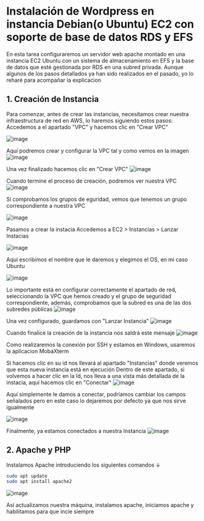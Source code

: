 # Instalación de Wordpress en instancia Debian(o Ubuntu) EC2 con soporte de base de datos RDS y EFS
En esta tarea configuraremos un servidor web apache montado en una instancia EC2 Ubuntu con un sistema de almacenamiento en EFS y la base de datos que esté gestionada por RDS en una subred privada.
Aunque algunos de los pasos detallados ya han sido realizados en el pasado, yo lo reharé para acompañar la explicacion

## 1. Creación de Instancia
Para comenzar, antes de crear las instancias, necesitamos crear nuestra infraestructura de red en AWS, lo haremos siguiendo estos pasos:
Accedemos a el apartado "VPC" y hacemos clic en "Crear VPC"

![image](https://github.com/user-attachments/assets/2588440f-92cc-4d9a-916c-82835abc95b2)

Aquí podremos crear y configurar la VPC tal y como vemos en la imagen
![image](https://github.com/user-attachments/assets/4683d3c1-34cb-49e3-9c56-f6c8b9f62df9)

Una vez finalizado hacemos clic en "Crear VPC" ![image](https://github.com/user-attachments/assets/5a7ffa5b-1fcd-40e4-9d02-b95e616b4741)

Cuando termine el proceso de creación, podremos ver nuestra VPC
![image](https://github.com/user-attachments/assets/4c4a8608-eda9-485e-9ef0-cbbfb365223d)

Si comprobamos los grupos de eguridad, vemos que tenemos un grupo correspondiente a nuestra VPC

![image](https://github.com/user-attachments/assets/13a82203-2b63-44e1-9943-e9fc942317f0)

Pasamos a crear la instacia
Accedemos a EC2 > Instancias > Lanzar Instacias

![image](https://github.com/user-attachments/assets/919e210f-1137-4b47-8566-28b1c1ae9ac7)

Aquí escribimos el nombre que le daremos y elegimos el OS, en mi caso Ubuntu

![image](https://github.com/user-attachments/assets/1bca42ec-5893-41f4-bd23-88c123e427ac)


Lo importante está en configurar correctamente el apartado de red, seleccionando la VPC que hemos creado y el grupo de seguridad correspondiente, además, comprobamos que la subred es una de las dos subredes públicas
![image](https://github.com/user-attachments/assets/064d962e-dc1b-4d5b-910f-5ae6a1e89bdf)

Una vez configurado, guardamos con "Lanzar Instancia" ![image](https://github.com/user-attachments/assets/fb9247cb-5cb7-430d-b11a-c1a60a0421b0)

Cuando finalice la creación de la instancia nos saldrá este mensaje
![image](https://github.com/user-attachments/assets/f246e3b6-6c21-43fe-8a92-7250e50d298d)

Como realizaremos la conexión por SSH y estamos en Windows, usaremos la aplicacion MobaXterm

Si hacemos clic en su id nos llevará al apartado "Instancias" donde veremos que esta nueva instancia está en ejecución
Dentro de este apartado, si volvemos a hacer clic en la Id, nos lleva a una vista más detallada de la instacia, aquí hacemos clic en "Conectar"
![image](https://github.com/user-attachments/assets/8d1a1275-1131-47b2-8e3c-a2a80b121e5c)

Aquí simplemente le damos a conectar, podríamos cambiar los campos señalados pero en este caso lo dejaremos por defecto ya que nos sirve igualmente

![image](https://github.com/user-attachments/assets/ba3b90eb-912f-40cf-8700-74860903ae3d)

Finalmente, ya estamos conectados a nuestra Instancia
![image](https://github.com/user-attachments/assets/986aedbc-b1e6-4f7b-9245-dc585aa61ee4)

## 2. Apache y PHP
Instalamos Apache introduciendo los siguientes comandos ↓
```bash
sudo apt update
sudo apt install apache2
```
![image](https://github.com/user-attachments/assets/997e8850-16ed-4b00-8b63-46e5a886e3e8)

Así actualizamos nuestra máquina, instalamos apache, iniciamos apache y habilitamos para que incie siempre



